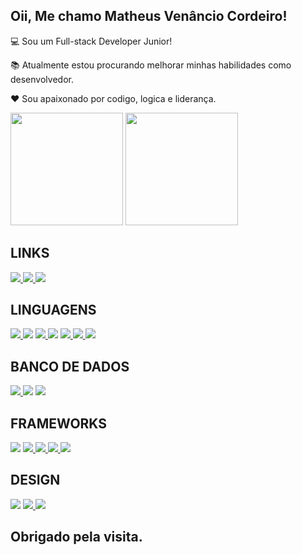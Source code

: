 ## Oii, Me chamo Matheus Venâncio Cordeiro!

 

:computer: Sou um Full-stack Developer Junior!

:books: Atualmente estou procurando melhorar minhas habilidades como desenvolvedor.

❤️ Sou apaixonado por codigo, logica e liderança.

<div>
    <a href="https://github.com/matheusvenanciocordeiro"></a>
    <img height="180em" src="https://github-readme-stats.vercel.app/api?username=matheusvenanciocordeiro&theme=radical&show_icons=true" />
    <img height="180em" src="https://github-readme-stats.vercel.app/api/top-langs/?username=matheusvenanciocordeiro&layout=compact&langs_count=8&theme=radical" />
</div>

## LINKS

<div>
    <a href="https://www.linkedin.com/in/matheusvenanciocordeiro/" target="_blank"> 
        <img src="https://img.shields.io/badge/-LinkedIn-%230077B5?style=for-the-badge&logo=linkedin&logoColor=white" target="_blank">
    </a>
   <a href="https://www.instagram.com/matheus_venancio78/" target="_blank"> 
        <img src="https://img.shields.io/badge/Gmail-D14836?style=for-the-badge&logo=gmail&logoColor=white" target="_blank">
    </a>
 
  <a href="https://wa.me/5519981466623" target="_blank"> 
        <img src="https://img.shields.io/badge/WhatsApp-25D366?style=for-the-badge&logo=whatsapp&logoColor=white" target="_blank">
    </a>
 
</div>

## LINGUAGENS

<div> 
 <a href="#" target="_blank"> 
        <img src="https://img.shields.io/badge/HTML5-E34F26?style=for-the-badge&logo=html5&logoColor=white" target="_blank">
 </a>
        <img src="https://img.shields.io/badge/CSS3-1572B6?style=for-the-badge&logo=css3&logoColor=white" target="_blank">
  <a href="#" target="_blank">
        <img src="https://img.shields.io/badge/JavaScript-323330?style=for-the-badge&logo=javascript&logoColor=F7DF1E" target="_blank">
 </a>
        <img src="https://img.shields.io/badge/C%23-239120?style=for-the-badge&logo=c-sharp&logoColor=white" target="_blank">
  <a href="#" target="_blank">
        <img src="https://img.shields.io/badge/Java-ED8B00?style=for-the-badge&logo=java&logoColor=white" target="_blank">
 </a>
        <a href="#" target="_blank">
        <img src="https://img.shields.io/badge/Kotlin-0095D5?&style=for-the-badge&logo=kotlin&logoColor=white" target="_blank">
 </a>
        <img src="https://img.shields.io/badge/Dart-0175C2?style=for-the-badge&logo=dart&logoColor=white" target="_blank">
</div>

## BANCO DE DADOS

<div> 
 <a href="#" target="_blank"> 
        <img src="https://img.shields.io/badge/MySQL-00000F?style=for-the-badge&logo=mysql&logoColor=white" target="_blank">
 </a>
        <img src="https://img.shields.io/badge/SQLite-07405E?style=for-the-badge&logo=sqlite&logoColor=white" target="_blank">
  <a href="#" target="_blank">
        <img src="https://img.shields.io/badge/firebase-ffca28?style=for-the-badge&logo=firebase&logoColor=black" target="_blank">
 </a>
  
</div>

## FRAMEWORKS

<div> 
 <a href="#" target="_blank">
        <img src="https://img.shields.io/badge/.NET-512BD4?style=for-the-badge&logo=dotnet&logoColor=white" target="_blank"></a>
  <a href="#" target="_blank">
        <img src="https://img.shields.io/badge/React-20232A?style=for-the-badge&logo=react&logoColor=61DAFB" target="_blank">
 </a>
   <a href="#" target="_blank">
        <img src="https://img.shields.io/badge/Bootstrap-563D7C?style=for-the-badge&logo=bootstrap&logoColor=white" target="_blank">
 </a>
   <a href="#" target="_blank">
        <img src="https://img.shields.io/badge/jQuery-0769AD?style=for-the-badge&logo=jquery&logoColor=white" target="_blank">
 </a>
 
  <a href="#" target="_blank">
        <img src="https://img.shields.io/badge/Flutter-02569B?style=for-the-badge&logo=flutter&logoColor=white" target="_blank">
 </a>
 
</div>


## DESIGN

<div> 
 <a href="#" target="_blank">
        <img src="https://img.shields.io/badge/Figma-F24E1E?style=for-the-badge&logo=figma&logoColor=white" target="_blank"></a>
  <a href="#" target="_blank">
        <img src="https://img.shields.io/badge/Adobe%20Photoshop-31A8FF?style=for-the-badge&logo=Adobe%20Photoshop&logoColor=black" target="_blank">
 </a>
   <a href="#" target="_blank">
        <img src="https://img.shields.io/badge/Canva-%2300C4CC.svg?&style=for-the-badge&logo=Canva&logoColor=white" target="_blank">
 </a>
 
</div>

## Obrigado pela visita.


